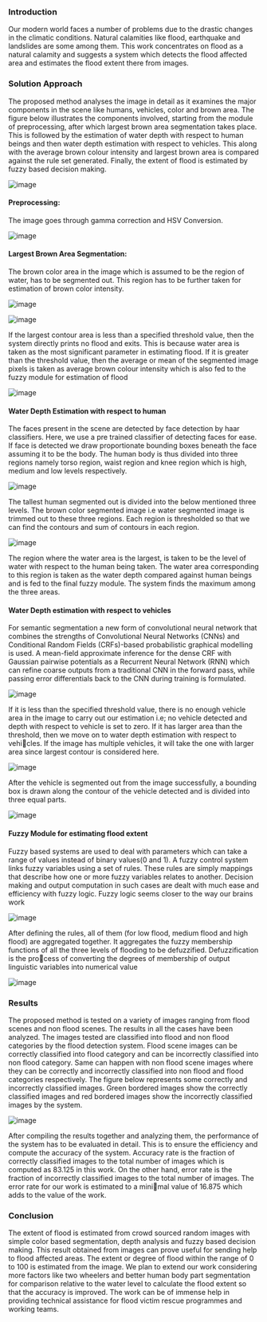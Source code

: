 ### Introduction
Our modern world faces a number of problems due to the drastic changes in the climatic conditions. Natural calamities like flood, earthquake and landslides are some among them. This work concentrates on flood as a natural calamity and suggests a system which detects the flood affected area and estimates the flood extent there from images.

### Solution Approach
The proposed method analyses the image in detail as it examines the major components in the scene like humans, vehicles, color and brown area. The figure below illustrates the components involved, starting from the module of preprocessing, after which largest brown area segmentation takes place. This is followed by the estimation of water depth with respect to human beings and then water depth estimation with respect to vehicles. This along with the average brown colour intensity and largest brown area is compared against the rule set generated. Finally, the extent of flood is  estimated by fuzzy based decision making.

![image](https://github.com/user-attachments/assets/1bc01973-ca1f-48af-9c6b-a62a0f3c5098)

#### Preprocessing:
The image goes through gamma correction and HSV Conversion. 

![image](https://github.com/user-attachments/assets/67ed7a60-c24c-431c-ba0c-d148831c1a45)

#### Largest Brown Area Segmentation:
The brown color area in the image which is assumed to be the region of water, has to be segmented out. This region has to be further taken for estimation of brown color intensity. 

![image](https://github.com/user-attachments/assets/f8988c42-2bc7-430b-99fc-80c27673d0d4)

![image](https://github.com/user-attachments/assets/b9277127-0260-4da9-b9db-99a989e3f145)

If the largest contour area is less than a specified threshold value, then the system directly prints no flood and exits. This is because water area is taken as the most significant parameter in estimating flood. If it is greater than the threshold value, then the average or mean of the segmented image pixels is taken as average brown colour intensity which is also fed to the fuzzy module for estimation of flood

![image](https://github.com/user-attachments/assets/c3b5b71e-7d9d-470d-8637-021c2d58bbe5)

#### Water Depth Estimation with respect to human
The faces present in the scene are detected by face detection by haar classifiers. Here, we use a pre trained classifier of detecting faces for ease. If face is detected we draw proportionate bounding boxes beneath the face assuming it to be the body. The human body is thus divided into three regions namely torso region, waist region and knee region which is high, medium and low levels respectively.

![image](https://github.com/user-attachments/assets/e7d51cf0-9ba2-494e-bee4-5c11790e7607)

The tallest human segmented out is divided into the below mentioned three levels. The brown color segmented image i.e water segmented image is trimmed out to these three regions. Each region is thresholded so that we can find the contours and sum of contours in each region.

![image](https://github.com/user-attachments/assets/bf248df7-b12d-40d3-ac8a-3b6c137c296b)

The region where the water area is the largest, is taken to be the level of water with respect to the human being taken. The water area corresponding to this region is taken as the water depth compared against human beings and is fed to the final fuzzy module. The system finds the maximum among the three areas.
#### Water Depth estimation with respect to vehicles
For semantic segmentation a new form of convolutional neural network that combines the strengths of Convolutional Neural Networks (CNNs) and Conditional Random Fields (CRFs)-based probabilistic graphical modelling
is used. A mean-field approximate inference for the dense CRF with Gaussian pairwise potentials as a Recurrent Neural Network (RNN) which can refine coarse outputs from a traditional CNN in the forward pass, while passing error differentials back to the CNN during training is formulated.

![image](https://github.com/user-attachments/assets/fffec990-0927-4059-9b9e-243b539a82da)

If it is less than the specified threshold value, there is no enough vehicle area in the image to carry out our estimation i.e; no vehicle detected and depth with respect to vehicle is set to zero. If it has larger area than the threshold, then we move on to water depth estimation with respect to vehicles. If the image has multiple vehicles, it will take the one with larger area since largest contour is considered here.

![image](https://github.com/user-attachments/assets/cc539b73-504a-48af-b02e-936ca4465a4b)

After the vehicle is segmented out from the image successfully, a bounding box is drawn along the contour of the vehicle detected and is divided into three equal parts.

![image](https://github.com/user-attachments/assets/18204bff-d3ff-4fca-b637-a8cb4834c959)

#### Fuzzy Module for estimating flood extent
Fuzzy based systems are used to deal with parameters which can take a range of values instead of binary values(0 and 1). A fuzzy control system links fuzzy variables using a set of rules. These rules are simply mappings that describe how one or more fuzzy variables relates to another. Decision making and output computation in such cases are dealt with much ease and efficiency with fuzzy logic. Fuzzy logic seems closer to the way our brains work

![image](https://github.com/user-attachments/assets/fbece65e-f16b-432a-b64b-1130529ba4ad)

After defining the rules, all of them (for low flood, medium flood and high flood) are aggregated together. It aggregates the fuzzy membership functions of all the three levels of flooding to be defuzzified. Defuzzification is the process of converting the degrees of membership of output linguistic variables into numerical value

![image](https://github.com/user-attachments/assets/fd3dd5d9-dcbf-4445-a2de-ae3987bab262)

### Results
The proposed method is tested on a variety of images ranging from flood scenes and non flood scenes. The results in all the cases have been analyzed. The images tested are classified into flood and non flood categories by the flood detection system. Flood scene images can be correctly classified into flood category and can be incorrectly classified into non flood category. Same can happen with non flood scene images where they can be correctly and incorrectly classified into non flood and flood categories respectively. The figure below represents some correctly and incorrectly classified images. Green bordered images show the correctly classified images and red bordered images show the incorrectly classified images by the system.

![image](https://github.com/user-attachments/assets/a85eb13f-340f-4631-909f-c5449ee2b0e4)

After compiling the results together and analyzing them, the performance of the system has to be evaluated in detail. This is to ensure the efficiency and compute the accuracy of the system. Accuracy rate is the fraction of correctly classified images to the total number of images which is computed as 83.125 in this work. On the other hand, error rate is the fraction of incorrectly classified images to the total number of images. The error rate for our work is estimated to a minimal value of 16.875 which adds to the value of the work.

### Conclusion
The extent of flood is estimated from crowd sourced random images with simple color based segmentation, depth analysis and fuzzy based decision making. This result obtained from images can prove useful for sending help to flood affected areas. The extent or degree of flood within the range of 0 to 100 is estimated from the image. We plan to extend our work considering more factors like two wheelers and better human body part segmentation for comparison relative to the water level to calculate the flood extent so that the accuracy is improved. The work can be of immense help in providing technical assistance for flood victim rescue programmes and working teams.
